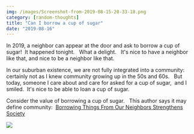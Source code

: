```yaml
---
img: /images/Screenshot-from-2019-08-15-20-33-18.png
category: [random-thoughts]
title: "Can I borrow a cup of sugar"
date: "2019-08-16"
---
```


In 2019, a neighbor can appear at the door and ask to borrow a cup of sugar!  It happened tonight.   What a delight.   It's nice to have a neighbor like that, and nice to be a neighbor like that.

In our suburban existence, we are not fully integrated into a community: certainly not as I knew community growing up in the 50s and 60s.   But today, someone I care about and care for asked for a cup of sugar,  and I smiled.  It's nice to be able to loan a cup of sugar.

Consider the value of borrowing a cup of sugar.   This author says it may define community:  [Borrowing Things From Our Neighbors Strengthens Society](https://www.yesmagazine.org/issues/dirt/community-relationships-borrowing-from-neighbors-strengthens-democracy-20190318) 

[![](/images/Screenshot-from-2019-08-15-20-33-18.png)](https://www.yesmagazine.org/issues/dirt/community-relationships-borrowing-from-neighbors-strengthens-democracy-20190318)

